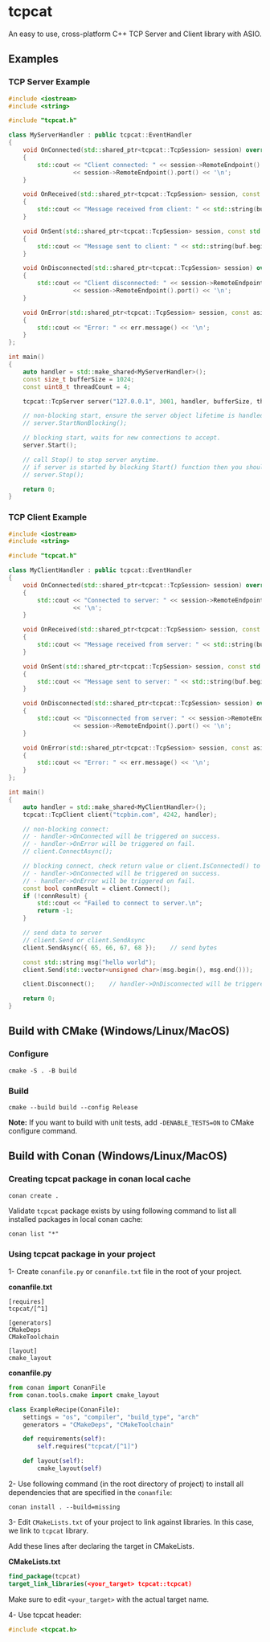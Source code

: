 # tcpcat
An easy to use, cross-platform C++ TCP Server and Client library with ASIO.

## Examples
### TCP Server Example
~~~cpp
#include <iostream>
#include <string>

#include "tcpcat.h"

class MyServerHandler : public tcpcat::EventHandler
{
    void OnConnected(std::shared_ptr<tcpcat::TcpSession> session) override
    {
        std::cout << "Client connected: " << session->RemoteEndpoint().address().to_string() << " : "
                  << session->RemoteEndpoint().port() << '\n';
    }

    void OnReceived(std::shared_ptr<tcpcat::TcpSession> session, const std::vector<unsigned char> &buf, size_t bytes) override
    {
        std::cout << "Message received from client: " << std::string(buf.begin(), buf.begin() + bytes) << '\n';
    }

    void OnSent(std::shared_ptr<tcpcat::TcpSession> session, const std::vector<unsigned char> &buf, size_t bytes) override
    {
        std::cout << "Message sent to client: " << std::string(buf.begin(), buf.begin() + bytes) << '\n';
    }

    void OnDisconnected(std::shared_ptr<tcpcat::TcpSession> session) override
    {
        std::cout << "Client disconnected: " << session->RemoteEndpoint().address().to_string() << " : "
                  << session->RemoteEndpoint().port() << '\n';
    }

    void OnError(std::shared_ptr<tcpcat::TcpSession> session, const asio::error_code &err) override
    {
        std::cout << "Error: " << err.message() << '\n';
    }
};

int main()
{
    auto handler = std::make_shared<MyServerHandler>();
    const size_t bufferSize = 1024;
    const uint8_t threadCount = 4;

    tcpcat::TcpServer server("127.0.0.1", 3001, handler, bufferSize, threadCount);

    // non-blocking start, ensure the server object lifetime is handled when using this.
    // server.StartNonBlocking();

    // blocking start, waits for new connections to accept.
    server.Start();

    // call Stop() to stop server anytime.
    // if server is started by blocking Start() function then you should call Stop() from a different thread.
    // server.Stop();

    return 0;
}
~~~

### TCP Client Example
~~~cpp
#include <iostream>
#include <string>

#include "tcpcat.h"

class MyClientHandler : public tcpcat::EventHandler
{
    void OnConnected(std::shared_ptr<tcpcat::TcpSession> session) override
    {
        std::cout << "Connected to server: " << session->RemoteEndpoint().address().to_string() << " : " << session->RemoteEndpoint().port()
                  << '\n';
    }

    void OnReceived(std::shared_ptr<tcpcat::TcpSession> session, const std::vector<unsigned char> &buf, size_t bytes) override
    {
        std::cout << "Message received from server: " << std::string(buf.begin(), buf.begin() + bytes) << '\n';
    }

    void OnSent(std::shared_ptr<tcpcat::TcpSession> session, const std::vector<unsigned char> &buf, size_t bytes) override
    {
        std::cout << "Message sent to server: " << std::string(buf.begin(), buf.begin() + bytes) << '\n';
    }

    void OnDisconnected(std::shared_ptr<tcpcat::TcpSession> session) override
    {
        std::cout << "Disconnected from server: " << session->RemoteEndpoint().address().to_string() << " : "
                  << session->RemoteEndpoint().port() << '\n';
    }

    void OnError(std::shared_ptr<tcpcat::TcpSession> session, const asio::error_code &err) override
    {
        std::cout << "Error: " << err.message() << '\n';
    }
};

int main()
{
    auto handler = std::make_shared<MyClientHandler>();
    tcpcat::TcpClient client("tcpbin.com", 4242, handler);

    // non-blocking connect:
    // - handler->OnConnected will be triggered on success.
    // - handler->OnError will be triggered on fail.
    // client.ConnectAsync();

    // blocking connect, check return value or client.IsConnected() to verify connection.
    // - handler->OnConnected will be triggered on success.
    // - handler->OnError will be triggered on fail.
    const bool connResult = client.Connect();
    if (!connResult) {
        std::cout << "Failed to connect to server.\n";
        return -1;
    }

    // send data to server
    // client.Send or client.SendAsync
    client.SendAsync({ 65, 66, 67, 68 });    // send bytes

    const std::string msg("hello world");
    client.Send(std::vector<unsigned char>(msg.begin(), msg.end()));    // send string

    client.Disconnect();    // handler->OnDisconnected will be triggered.

    return 0;
}
~~~

## Build with CMake (Windows/Linux/MacOS)
### Configure
~~~shell
cmake -S . -B build
~~~

### Build
~~~shell
cmake --build build --config Release
~~~

**Note:** If you want to build with unit tests, add `-DENABLE_TESTS=ON` to CMake configure command.

## Build with Conan (Windows/Linux/MacOS)
### Creating tcpcat package in conan local cache
~~~shell
conan create .
~~~
Validate `tcpcat` package exists by using following command to list all installed packages in local conan cache:
```
conan list "*"
```
### Using tcpcat package in  your project
1- Create `conanfile.py` or `conanfile.txt` file in the root of your project.

**conanfile.txt**
```
[requires]
tcpcat/[^1]

[generators]
CMakeDeps
CMakeToolchain

[layout]
cmake_layout
```

**conanfile.py**
```python
from conan import ConanFile
from conan.tools.cmake import cmake_layout

class ExampleRecipe(ConanFile):
    settings = "os", "compiler", "build_type", "arch"
    generators = "CMakeDeps", "CMakeToolchain"

    def requirements(self):
        self.requires("tcpcat/[^1]")

    def layout(self):
        cmake_layout(self)
```

2- Use following command (in the root directory of project) to install all dependencies that are specified in the `conanfile`:
```
conan install . --build=missing
```

3- Edit `CMakeLists.txt` of your project to link against libraries. In this case, we link to `tcpcat` library.

Add these lines after declaring the target in CMakeLists.

**CMakeLists.txt**
```cmake
find_package(tcpcat)
target_link_libraries(<your_target> tcpcat::tcpcat)
```

Make sure to edit `<your_target>` with the actual target name.

4- Use tcpcat header:
```cpp
#include <tcpcat.h>
```


